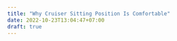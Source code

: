 ```yaml
---
title: "Why Cruiser Sitting Position Is Comfortable"
date: 2022-10-23T13:04:47+07:00
draft: true
---
```


